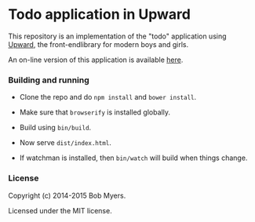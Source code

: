 Todo application in Upward
==========================

This repository is an implementation of the "todo" application using [Upward](https://www.github.com/rtm/upward), the front-endlibrary for modern boys and girls.

An on-line version of this application is available [here](http://upward-todo.s3-website-us-east-1.amazonaws.com/).


### Building and running

 * Clone the repo and do `npm install` and `bower install`.

 * Make sure that `browserify` is installed globally.

 * Build using `bin/build`.

 * Now serve `dist/index.html`.

 * If watchman is installed, then `bin/watch` will build when things change.


### License

Copyright (c) 2014-2015 Bob Myers.

Licensed under the MIT license.
